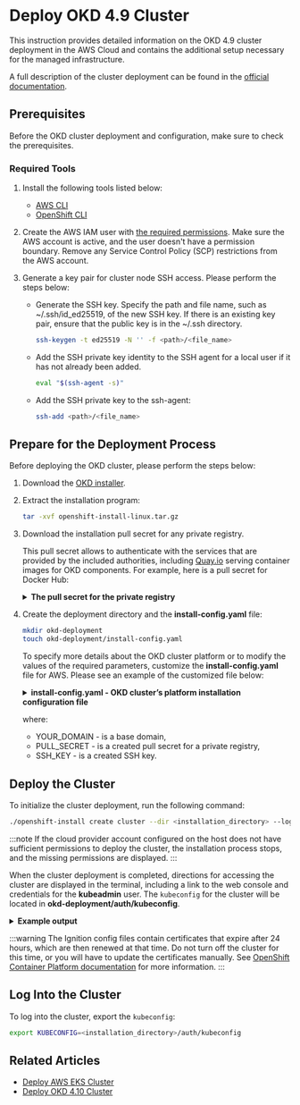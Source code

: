 # Deploy OKD 4.9 Cluster

<head>
  <link rel="canonical" href="https://docs.kuberocketci.io/docs/operator-guide/infrastructure-providers/okd/deploy-okd-4.9/" />
</head>

This instruction provides detailed information on the OKD 4.9 cluster deployment in the AWS Cloud and contains the additional setup necessary for the managed infrastructure.

A full description of the cluster deployment can be found in the [official documentation](https://docs.okd.io/4.9/installing/installing_aws/installing-aws-customizations.html).

## Prerequisites

Before the OKD cluster deployment and configuration, make sure to check the prerequisites.

### Required Tools

1. Install the following tools listed below:

    * [AWS CLI](https://docs.aws.amazon.com/cli/latest/userguide/cli-chap-install.html)
    * [OpenShift CLI](https://docs.openshift.com/container-platform/4.9/cli_reference/openshift_cli/getting-started-cli.html)

2. Create the AWS IAM user with [the required permissions](https://docs.okd.io/4.9/installing/installing_aws/installing-aws-account.html#installation-aws-permissions_installing-aws-account). Make sure the AWS account is active, and the user doesn't have a permission boundary. Remove any Service Control Policy (SCP) restrictions from the AWS account.

3. Generate a key pair for cluster node SSH access. Please perform the steps below:

    * Generate the SSH key. Specify the path and file name, such as ~/.ssh/id_ed25519, of the new SSH key. If there is an existing key pair, ensure that the public key is in the ~/.ssh directory.

      ```bash
      ssh-keygen -t ed25519 -N '' -f <path>/<file_name>
      ```

    * Add the SSH private key identity to the SSH agent for a local user if it has not already been added.

      ```bash
      eval "$(ssh-agent -s)"
      ```

    * Add the SSH private key to the ssh-agent:

      ```bash
      ssh-add <path>/<file_name>
      ```

## Prepare for the Deployment Process

Before deploying the OKD cluster, please perform the steps below:

1. Download the [OKD installer](https://github.com/openshift/okd/releases/tag/4.9.0-0.okd-2022-02-12-140851).

2. Extract the installation program:

    ```bash
    tar -xvf openshift-install-linux.tar.gz
    ```

3. Download the installation pull secret for any private registry.

    This pull secret allows to authenticate with the services that are provided by the included authorities, including [Quay.io](https://quay.io/) serving container images for OKD components. For example, here is a pull secret for Docker Hub:

    <details>
      <summary><b>The pull secret for the private registry</b></summary>
      ```json
      {
        "auths":{
          "https://index.docker.io/v1/":{
            "auth":"$TOKEN"
          }
        }
      }
      ```
    </details>

4. Create the deployment directory and the **install-config.yaml** file:

    ```bash
    mkdir okd-deployment
    touch okd-deployment/install-config.yaml
    ```

    To specify more details about the OKD cluster platform or to modify the values of the required parameters, customize the **install-config.yaml** file for AWS. Please see an example of the customized file below:

    <details>
      <summary><b>install-config.yaml - OKD cluster’s platform installation configuration file</b></summary>
        ```yaml
        apiVersion: v1
        baseDomain: <YOUR_DOMAIN>
        compute:
        - architecture: amd64
          hyperthreading: Enabled
          name: worker
          platform:
            aws:
              zones:
                - eu-central-1a
              rootVolume:
                size: 50
              type: r5.large
          replicas: 3
        controlPlane:
          architecture: amd64
          hyperthreading: Enabled
          name: master
          platform:
            aws:
              rootVolume:
                size: 50
              zones:
                - eu-central-1a
              type: m5.xlarge
          replicas: 3
        metadata:
          creationTimestamp: null
          name: 4-9-okd-sandbox
        platform:
          aws:
            region: eu-central-1
            userTags:
              user:tag: 4-9-okd-sandbox
        publish: External
        pullSecret: <PULL_SECRET>
        sshKey: |
          <SSH_KEY>
        ```
    </details>

    where:
    * YOUR_DOMAIN - is a base domain,
    * PULL_SECRET - is a created pull secret for a private registry,
    * SSH_KEY - is a created SSH key.

## Deploy the Cluster

To initialize the cluster deployment, run the following command:

  ```bash
  ./openshift-install create cluster --dir <installation_directory> --log-level=info
  ```

:::note
  If the cloud provider account configured on the host does not have sufficient permissions to deploy the cluster, the installation process stops, and the missing permissions are displayed.
:::

When the cluster deployment is completed, directions for accessing the cluster are displayed in the terminal, including a link to the web console and credentials for the **kubeadmin** user. The `kubeconfig` for the cluster will be located in **okd-deployment/auth/kubeconfig**.

  <details>
    <summary><b>Example output</b></summary>
      ```bash
      ...
      INFO Install complete!
      INFO To access the cluster as the system:admin user when using 'oc', run 'export KUBECONFIG=/home/myuser/install_dir/auth/kubeconfig'
      INFO Access the OpenShift web-console here: https://console-openshift-console.apps.mycluster.example.com
      INFO Login to the console with the user: "kubeadmin", and password: "4vYBz-Ee6gm-ymBZj-Wt5AL"
      INFO Time elapsed: 36m22s:
      ```
  </details>

:::warning
  The Ignition config files contain certificates that expire after 24 hours, which are then renewed at that time. Do not turn off the cluster for this time, or you will have to update the certificates manually. See [OpenShift Container Platform documentation](https://docs.openshift.com/container-platform/4.9/installing/installing_aws/installing-aws-customizations.html#installation-launching-installer_installing-aws-customizations) for more information.
:::

## Log Into the Cluster

To log into the cluster, export the `kubeconfig`:

  ```bash
  export KUBECONFIG=<installation_directory>/auth/kubeconfig
  ```

## Related Articles

* [Deploy AWS EKS Cluster](../../deploy-aws-eks.md)
* [Deploy OKD 4.10 Cluster](deploy-okd-4.10.md)
